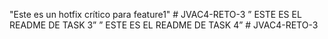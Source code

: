 

"Este es un hotfix crítico para feature1" # JVAC4-RETO-3 ” ESTE ES EL README DE TASK 3” ” ESTE ES EL README DE TASK 4” # JVAC4-RETO-3

